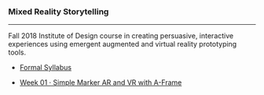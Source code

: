 ### Mixed Reality Storytelling 

-----

Fall 2018 Institute of Design course in creating persuasive, interactive experiences using emergent augmented and virtual reality prototyping tools.

- [Formal Syllabus](mixed-reality-prototyping-f18.pdf)

- [Week 01 · Simple Marker AR and VR with A-Frame](week01/README.md)

